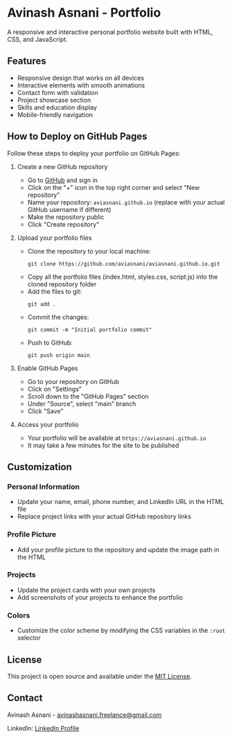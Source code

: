 # Avinash Asnani - Portfolio

A responsive and interactive personal portfolio website built with HTML, CSS, and JavaScript.

## Features

- Responsive design that works on all devices
- Interactive elements with smooth animations
- Contact form with validation
- Project showcase section
- Skills and education display
- Mobile-friendly navigation

## How to Deploy on GitHub Pages

Follow these steps to deploy your portfolio on GitHub Pages:

1. Create a new GitHub repository
   - Go to [GitHub](https://github.com) and sign in
   - Click on the "+" icon in the top right corner and select "New repository"
   - Name your repository: `aviasnani.github.io` (replace with your actual GitHub username if different)
   - Make the repository public
   - Click "Create repository"

2. Upload your portfolio files
   - Clone the repository to your local machine:
     ```
     git clone https://github.com/aviasnani/aviasnani.github.io.git
     ```
   - Copy all the portfolio files (index.html, styles.css, script.js) into the cloned repository folder
   - Add the files to git:
     ```
     git add .
     ```
   - Commit the changes:
     ```
     git commit -m "Initial portfolio commit"
     ```
   - Push to GitHub:
     ```
     git push origin main
     ```

3. Enable GitHub Pages
   - Go to your repository on GitHub
   - Click on "Settings"
   - Scroll down to the "GitHub Pages" section
   - Under "Source", select "main" branch
   - Click "Save"

4. Access your portfolio
   - Your portfolio will be available at `https://aviasnani.github.io`
   - It may take a few minutes for the site to be published

## Customization

### Personal Information
- Update your name, email, phone number, and LinkedIn URL in the HTML file
- Replace project links with your actual GitHub repository links

### Profile Picture
- Add your profile picture to the repository and update the image path in the HTML

### Projects
- Update the project cards with your own projects
- Add screenshots of your projects to enhance the portfolio

### Colors
- Customize the color scheme by modifying the CSS variables in the `:root` selector

## License

This project is open source and available under the [MIT License](LICENSE).

## Contact

Avinash Asnani - [avinashasnani.freelance@gmail.com](mailto:avinashasnani.freelance@gmail.com)

LinkedIn: [LinkedIn Profile](https://linkedin.com/in/avinashasnani)